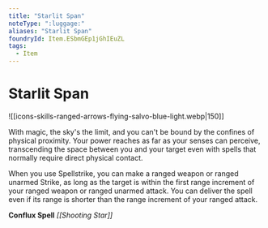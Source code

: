 ```yaml
---
title: "Starlit Span"
noteType: ":luggage:"
aliases: "Starlit Span"
foundryId: Item.ESbmGEp1jGhIEuZL
tags:
  - Item
---
```


# Starlit Span
![[icons-skills-ranged-arrows-flying-salvo-blue-light.webp|150]]

With magic, the sky's the limit, and you can't be bound by the confines of physical proximity. Your power reaches as far as your senses can perceive, transcending the space between you and your target even with spells that normally require direct physical contact.

When you use Spellstrike, you can make a ranged weapon or ranged unarmed Strike, as long as the target is within the first range increment of your ranged weapon or ranged unarmed attack. You can deliver the spell even if its range is shorter than the range increment of your ranged attack.

**Conflux Spell** _[[Shooting Star]]_

